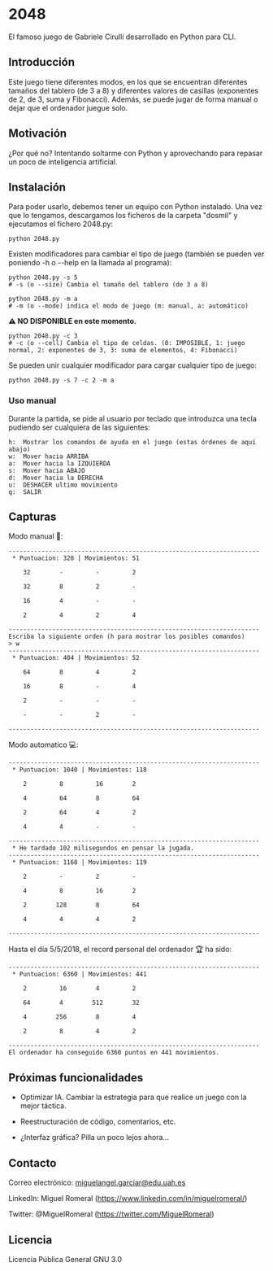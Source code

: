 # 2048

El famoso juego de Gabriele Cirulli desarrollado en Python para CLI.

## Introducción

Este juego tiene diferentes modos, en los que se encuentran diferentes tamaños del tablero (de 3 a 8) y diferentes valores de casillas (exponentes de 2, de 3, suma y Fibonacci). Además, se puede jugar de forma manual o dejar que el ordenador juegue solo.

## Motivación

¿Por qué no? Intentando soltarme con Python y aprovechando para repasar un poco de inteligencia artificial.

## Instalación

Para poder usarlo, debemos tener un equipo con Python instalado. Una vez que lo tengamos, descargamos los ficheros de la carpeta "dosmil" y ejecutamos el fichero 2048.py:

```
python 2048.py
```

Existen modificadores para cambiar el tipo de juego (también se pueden ver poniendo -h o --help en la llamada al programa):

```
python 2048.py -s 5
# -s (o --size) Cambia el tamaño del tablero (de 3 a 8)
```

```
python 2048.py -m a
# -m (o --mode) indica el modo de juego (m: manual, a: automático)
```

**⚠️ NO DISPONIBLE en este momento.**
```
python 2048.py -c 3
# -c (o --cell) Cambia el tipo de celdas. (0: IMPOSIBLE, 1: juego normal, 2: exponentes de 3, 3: suma de elementos, 4: Fibonacci)
```

Se pueden unir cualquier modificador para cargar cualquier tipo de juego:
```
python 2048.py -s 7 -c 2 -m a
```

### Uso manual

Durante la partida, se pide al usuario por teclado que introduzca una tecla pudiendo ser cualquiera de las siguientes:

```
h:  Mostrar los comandos de ayuda en el juego (estas órdenes de aquí abajo)
w:  Mover hacia ARRIBA
a:  Mover hacia la IZQUIERDA
s:  Mover hacia ABAJO
d:  Mover hacia la DERECHA
u:  DESHACER ultimo movimiento
q:  SALIR
```

## Capturas

Modo manual 👤:

```
---------------------------------------------------------------------
 * Puntuacion: 328 | Movimientos: 51

    32        -         -         2     

    32        8         2         -     

    16        4         -         -     

    2         4         2         4     

---------------------------------------------------------------------
Escriba la siguiente orden (h para mostrar los posibles comandos)
> w
---------------------------------------------------------------------
 * Puntuacion: 404 | Movimientos: 52

    64        8         4         2     

    16        8         -         4     

    2         -         -         -     

    -         -         2         -     

---------------------------------------------------------------------
```

Modo automatico 💻:

```
---------------------------------------------------------------------
 * Puntuacion: 1040 | Movimientos: 118

    2         8         16        2     

    4         64        8         64    

    2         64        4         2     

    4         4         -         -     

---------------------------------------------------------------------
 * He tardado 102 milisegundos en pensar la jugada.
---------------------------------------------------------------------
 * Puntuacion: 1168 | Movimientos: 119

    2         -         2         -     

    4         8         16        2     

    2        128        8         64    

    4         4         4         2     

---------------------------------------------------------------------
```

Hasta el día 5/5/2018, el record personal del ordenador 🏆 ha sido:

```
---------------------------------------------------------------------
 * Puntuacion: 6360 | Movimientos: 441

    2         16        4         2     

    64        4        512        32    

    4        256        8         4     

    2         8         4         2     

---------------------------------------------------------------------
El ordenador ha conseguido 6360 puntos en 441 movimientos.
```

## Próximas funcionalidades

* Optimizar IA. Cambiar la estrategia para que realice un juego con la mejor táctica.

* Reestructuración de código, comentarios, etc.

* ¿Interfaz gráfica? Pilla un poco lejos ahora...

## Contacto

Correo electrónico: miguelangel.garciar@edu.uah.es

LinkedIn: Miguel Romeral (https://www.linkedin.com/in/miguelromeral/)

Twitter: @MiguelRomeral (https://twitter.com/MiguelRomeral)

## Licencia

Licencia Pública General GNU 3.0
